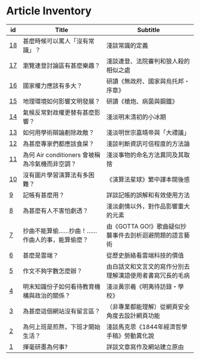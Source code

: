 # Article Inventory

| id | Title | Subtitle |
| --- | --- | --- |
| [18](yr-2023/1.md)  | 甚麼時候可以罵人「沒有常識」？ | 淺談常識的定義 |
| [17](yr-2022/17.md) | 瀏覽連登討論區有甚麼樂趣？ | 淺談連登、法院審判和狼人殺的相似之處 |
| [16](yr-2022/16.md) | 國家權力應該有多大？ | 研讀《無政府、國家與烏托邦・序章》 |
| [15](yr-2022/15.md) | 地理環境如何影響文明發展？ | 研讀《槍炮、病菌與鋼鐵》|
| [14](yr-2022/14.md) | 氣候反常對政權更替有甚麼影響？ | 淺淡明末清初的小冰期 |
| [13](yr-2022/13.md) | 如何用學術辯論剷除政敵？ | 淺淡明世宗嘉靖帝與「大禮議」 |
| [12](yr-2022/12.md) | 為甚麼專家們都應該食屎？ | 淺談判斷資訊可信程度的方法論 |
| [11](yr-2022/11.md) | 為何 Air conditioners 會被稱為冷氣機而非空調？ | 淺淡事物的命名方法異同及其取捨 |
| [10](yr-2022/10.md) | 沒有圖片學習演算法有多困難？ | 《演算法星球》繁中譯本閱後感 |
| [9](yr-2022/9.md) | 記帳有甚麼用？ | 詳談記帳的誤解和有效使用方法 |
| [8](yr-2022/8.md) | 為甚麼有人不害怕劇透？ | 淺淡劇情以外，對作品影響重大的元素 |
| [7](yr-2022/7.md) | 抄曲不能算偷……抄曲！……作曲人的事，能算偷麼？ | 由《GOTTA GO!》歌曲疑似抄襲事件去剖析迴避問題的語言藝術 |
| [6](yr-2022/6.md) | 甚麼是雲端？ | 從歷史脈絡看雲端科技的價值 |
| [5](yr-2022/5.md) | 作文不夠字數怎麼辦？ | 由白話文和文言文的寫作分別去理解漢語使用者書寫冗長的毛病 |
| [4](yr-2022/4.md) | 明末知識份子如何看待教育機構與政治的關係？ | 淺淡黃宗羲《明夷待訪錄・學校》 |
| [3](yr-2022/3.md) | 為甚麼這個網站沒有留言區？ | （非專業都能理解）從網頁安全角度去設計網頁功能 |
| [2](yr-2022/2.md) | 為何上班是煎熬，下班才開始生活？ | 淺談馬克思《1844年經濟哲學手稿》勞動異化說 |
| [1](yr-2022/1.md) | 揮毫研墨為何事? | 詳談文章寫作及網站建立原由 |
